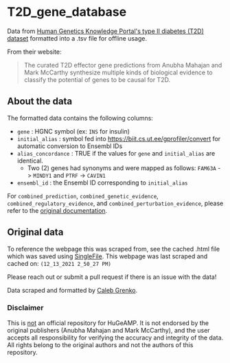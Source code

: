 # T2D_gene_database
Data from [Human Genetics Knowledge Portal's type II diabetes (T2D) dataset](https://md.hugeamp.org/method.html?trait=t2d&dataset=mccarthy) formatted into a .tsv file for offline usage.

From their website:
>The curated T2D effector gene predictions from Anubha Mahajan and Mark McCarthy synthesize multiple kinds of biological evidence to classify the potential of genes to be causal for T2D.

## About the data
The formatted data contains the following columns:
* `gene` : HGNC symbol (ex: `INS` for insulin)
* `initial_alias` : symbol fed into https://biit.cs.ut.ee/gprofiler/convert for automatic conversion to Ensembl IDs
* `alias_concordance` : TRUE if the values for `gene` and `initial_alias` are identical. 
  *  Two (2) genes had synonyms and were mapped as follows: `FAM63A`	-> `MINDY1` and `PTRF`	-> `CAVIN1`
* `ensembl_id` : the Ensembl ID corresponding to `initial_alias` 

For `combined_prediction`, `combined_genetic_evidence`, `combined_regulatory_evidence`, and `combined_perturbation_evidence`, please refer to the [original documentation](http://3.208.176.209/sites/default/files/documents/effector_predictions_documentation.pdf).


## Original data
To reference the webpage this was scraped from, see the cached .html file which was saved using [SingleFile](https://github.com/gildas-lormeau/SingleFile). This webpage was last scraped and cached on: `(12_13_2021 2_50_27 PM)`

Please reach out or submit a pull request if there is an issue with the data!


Data scraped and formatted by [Caleb Grenko](mailto:cal.grenko@nih.gov).  

### Disclaimer
This is <ins>not</ins> an official repository for HuGeAMP. It is not endorsed by the original publishers (Anubha Mahajan and Mark McCarthy), and the user accepts all responsibility for verifying the accuracy and integrity of the data. All rights belong to the original authors and not the authors of this repository. 
